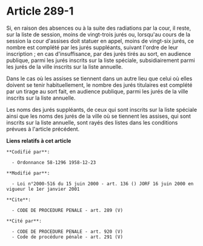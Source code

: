 # Article 289-1

Si, en raison des absences ou à la suite des radiations par la cour, il reste, sur la liste de session, moins de vingt-trois
jurés ou, lorsqu'au cours de la session la cour d'assises doit statuer en appel, moins de vingt-six jurés, ce nombre est
complété par les jurés suppléants, suivant l'ordre de leur inscription ; en cas d'insuffisance, par des jurés tirés au sort,
en audience publique, parmi les jurés inscrits sur la liste spéciale, subsidiairement parmi les jurés de la ville inscrits
sur la liste annuelle.

Dans le cas où les assises se tiennent dans un autre lieu que celui où elles doivent se tenir habituellement, le nombre des
jurés titulaires est complété par un tirage au sort fait, en audience publique, parmi les jurés de la ville inscrits sur la
liste annuelle.

Les noms des jurés suppléants, de ceux qui sont inscrits sur la liste spéciale ainsi que les noms des jurés de la ville où se
tiennent les assises, qui sont inscrits sur la liste annuelle, sont rayés des listes dans les conditions prévues à l'article
précédent.

**Liens relatifs à cet article**

	**Codifié par**:

	  - Ordonnance 58-1296 1958-12-23

	**Modifié par**:

	  - Loi n°2000-516 du 15 juin 2000 - art. 136 () JORF 16 juin 2000 en vigueur le 1er janvier 2001

	**Cite**:

	  - CODE DE PROCEDURE PENALE - art. 289 (V)

	**Cité par**:

	  - CODE DE PROCEDURE PENALE - art. 920 (V)
	  - Code de procédure pénale - art. 291 (V)
